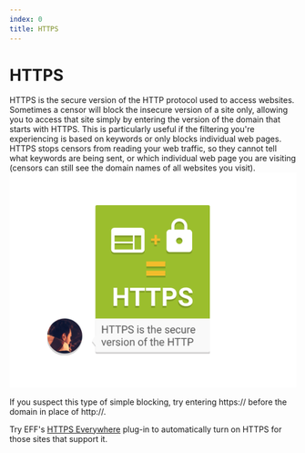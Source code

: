 ```yaml
---
index: 0
title: HTTPS
---
```

# HTTPS

HTTPS is the secure version of the HTTP protocol used to access websites. Sometimes a censor will block the insecure version of a site only, allowing you to access that site simply by entering the version of the domain that starts with HTTPS. This is particularly useful if the filtering you're experiencing is based on keywords or only blocks individual web pages. HTTPS stops censors from reading your web traffic, so they cannot tell what keywords are being sent, or which individual web page you are visiting (censors can still see the domain names of all websites you visit).
![image](internetb2.png)

If you suspect this type of simple blocking, try entering https:// before the domain in place of http://.

Try EFF's [HTTPS Everywhere](https://www.eff.org/https-everywhere) plug-in to automatically turn on HTTPS for those sites that support it.